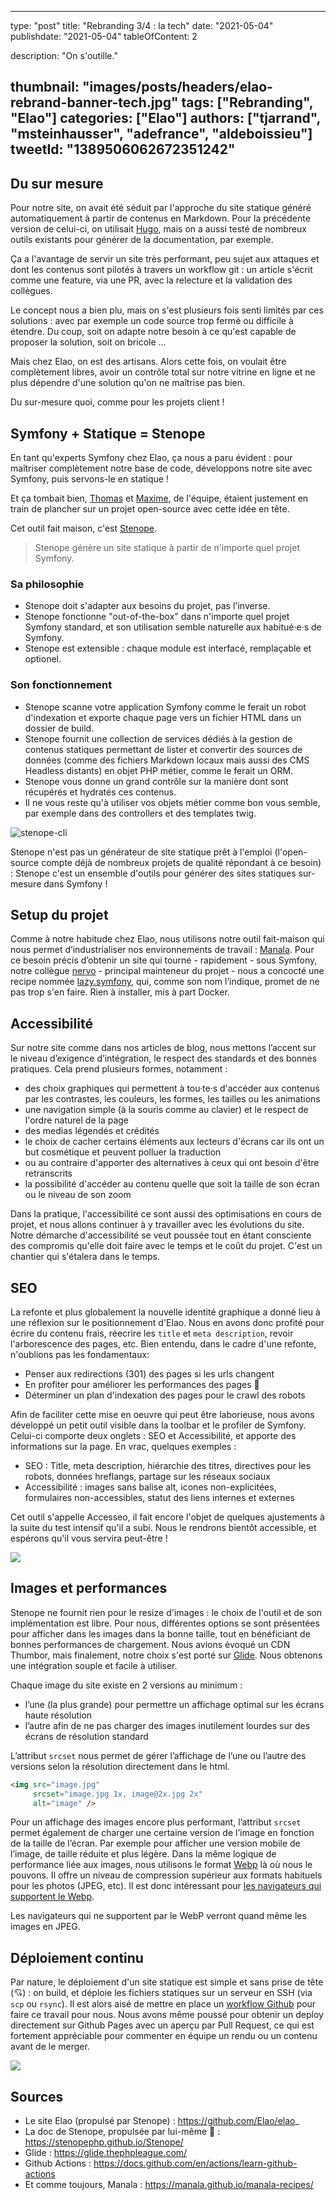 
---
type:               "post"
title:              "Rebranding 3/4 : la tech"
date:               "2021-05-04"
publishdate:        "2021-05-04"
tableOfContent:     2

description:        "On s'outille."

thumbnail:          "images/posts/headers/elao-rebrand-banner-tech.jpg"
tags:               ["Rebranding", "Elao"]
categories:         ["Elao"]
authors:            ["tjarrand", "msteinhausser", "adefrance", "aldeboissieu"]
tweetId:            "1389506062672351242"
---

## Du sur mesure

Pour notre site, on avait été séduit par l'approche du site statique généré automatiquement à partir de contenus en Markdown. Pour la précédente version de celui-ci, on utilisait [Hugo](https://gohugo.io/), mais on a aussi testé de nombreux outils existants pour générer de la documentation, par exemple.

Ça a l'avantage de servir un site très performant, peu sujet aux attaques et dont les contenus sont pilotés à travers un workflow git : un article s'écrit comme une feature, via une PR, avec la relecture et la validation des collègues.

Le concept nous a bien plu, mais on s'est plusieurs fois senti limités par ces solutions : avec par exemple un code source trop fermé ou difficile à étendre. Du coup, soit on adapte notre besoin à ce qu'est capable de proposer la solution, soit on bricole ...

Mais chez Elao, on est des artisans. Alors cette fois, on voulait être complètement libres, avoir un contrôle total sur notre vitrine en ligne et ne plus dépendre d'une solution qu'on ne maîtrise pas bien.

Du sur-mesure quoi, comme pour les projets client !

## Symfony + Statique = Stenope

En tant qu'experts Symfony chez Elao, ça nous a paru évident : pour maîtriser complètement notre base de code, développons notre site avec Symfony, puis servons-le en statique !

Et ça tombait bien, [Thomas](../../member/tjarrand.yaml) et [Maxime](../../member/msteinhausser.yaml), de l'équipe, étaient justement en train de plancher sur un projet open-source avec cette idée en tête.

Cet outil fait maison, c'est [Stenope](https://stenopephp.github.io/Stenope/).

> Stenope génère un site statique à partir de n'importe quel projet Symfony.

### Sa philosophie

- Stenope doit s'adapter aux besoins du projet, pas l'inverse.
- Stenope fonctionne "out-of-the-box" dans n'importe quel projet Symfony standard, et son utilisation semble naturelle aux habitué·e·s de Symfony.
- Stenope est extensible : chaque module est interfacé, remplaçable et optionel.

### Son fonctionnement

- Stenope scanne votre application Symfony comme le ferait un robot d'indexation et exporte chaque page vers un fichier HTML dans un dossier de build.
- Stenope fournit une collection de services dédiés à la gestion de contenus statiques permettant de lister et convertir des sources de données (comme des fichiers Markdown locaux mais aussi des CMS Headless distants) en objet PHP métier, comme le ferait un ORM.
- Stenope vous donne un grand contrôle sur la manière dont sont récupérés et hydratés ces contenus.
- Il ne vous reste qu'à utiliser vos objets métier comme bon vous semble, par exemple dans des controllers et des templates twig.

![stenope-cli](images/posts/2021/rebranding-la-tech/stenope.png)

Stenope n'est pas un générateur de site statique prêt à l'emploi (l'open-source compte déjà de nombreux projets de qualité répondant à ce besoin) : Stenope c'est un ensemble d'outils pour générer des sites statiques sur-mesure dans Symfony !

## Setup du projet

Comme à notre habitude chez Elao, nous utilisons notre outil fait-maison qui nous permet d’industrialiser nos environnements de travail : [Manala](https://www.manala.io/). Pour ce besoin précis d’obtenir un site qui tourne - rapidement - sous Symfony, notre collègue [nervo](../../member/frey.yaml) - principal mainteneur du projet - nous a concocté une recipe nommée [lazy.symfony](https://manala.github.io/manala-recipes/recipes/lazy.symfony/), qui, comme son nom l’indique, promet de ne pas trop s'en faire. Rien à installer, mis à part Docker.

## Accessibilité

Sur notre site comme dans nos articles de blog, nous mettons l’accent sur le niveau d’exigence d’intégration, le respect des standards et des bonnes pratiques. Cela prend plusieurs formes, notamment :
- des choix graphiques qui permettent à tou·te·s d'accéder aux contenus par les contrastes, les couleurs, les formes, les tailles ou les animations
- une navigation simple (à la souris comme au clavier) et le respect de l'ordre naturel de la page
- des medias légendés et crédités
- le choix de cacher certains éléments aux lecteurs d'écrans car ils ont un but cosmétique et peuvent polluer la traduction
- ou au contraire d'apporter des alternatives à ceux qui ont besoin d'être retranscrits
- la possibilité d'accéder au contenu quelle que soit la taille de son écran ou le niveau de son zoom

Dans la pratique, l'accessibilité ce sont aussi des optimisations en cours de projet, et nous allons continuer à y travailler avec les évolutions du site. Notre démarche d'accessibilité se veut poussée tout en étant consciente des compromis qu'elle doit faire avec le temps et le coût du projet. C'est un chantier qui s'étalera dans le temps.

## SEO

La refonte et plus globalement la nouvelle identité graphique a donné lieu à une réflexion sur le positionnement d'Elao. Nous en avons donc profité pour écrire du contenu frais, réecrire les `title` et `meta description`, revoir l'arborescence des pages, etc.
Bien entendu, dans le cadre d'une refonte, n'oublions pas les fondamentaux:
- Penser aux redirections (301) des pages si les urls changent
- En profiter pour améliorer les performances des pages 🚀
- Déterminer un plan d'indexation des pages pour le crawl des robots

Afin de faciliter cette mise en oeuvre qui peut être laborieuse, nous avons développé un petit outil visible dans la toolbar et le profiler de Symfony. Celui-ci comporte deux onglets : SEO et Accessibilité, et apporte des informations sur la page. En vrac, quelques exemples :
- SEO : Title, meta description, hiérarchie des titres, directives pour les robots, données hreflangs, partage sur les réseaux sociaux
- Accessibilité : images sans balise alt, icones non-explicitées, formulaires non-accessibles, statut des liens internes et externes

Cet outil s'appelle Accesseo, il fait encore l'objet de quelques ajustements à la suite du test intensif qu'il a subi. Nous le rendrons bientôt accessible, et espérons qu'il vous servira peut-être !

![](images/posts/2021/rebranding-la-tech/accesseo.png)


## Images et performances

Stenope ne fournit rien pour le resize d'images : le choix de l'outil et de son implémentation est libre. Pour nous, différentes options se sont présentées pour afficher dans les images dans la bonne taille, tout en bénéficiant de bonnes performances de chargement. Nous avions évoqué un CDN Thumbor, mais finalement, notre choix s'est porté sur [Glide](https://glide.thephpleague.com/). Nous obtenons une intégration souple et facile à utiliser.

Chaque image du site existe en 2 versions au minimum :
- l’une (la plus grande) pour permettre un affichage optimal sur les écrans haute résolution
- l’autre afin de ne pas charger des images inutilement lourdes sur des écrans de résolution standard

L’attribut `srcset` nous permet de gérer l’affichage de l’une ou l’autre des versions selon la résolution directement dans le html.

```html
<img src="image.jpg"
     srcset="image.jpg 1x, image@2x.jpg 2x"
     alt="image" />
```
Pour un affichage des images encore plus performant, l’attribut `srcset` permet également de charger une certaine version de l’image en fonction de la taille de l’écran. Par exemple pour afficher une version mobile de l’image, de taille réduite et plus légère.
Dans la même logique de performance liée aux images, nous utilisons le format [Webp](https://developers.google.com/speed/webp) là où nous le pouvons. Il offre un niveau de compression supérieur aux formats habituels pour les photos (JPEG, etc). Il est donc intéressant pour [les navigateurs qui supportent le Webp](https://caniuse.com/?search=webp).

Les navigateurs qui ne supportent par le WebP verront quand même les images en JPEG.

## Déploiement continu

Par nature, le déploiement d'un site statique est simple et sans prise de tête (💘) : on build, et déploie les fichiers statiques sur un serveur en SSH (via `scp` ou `rsync`). Il est alors aisé de mettre en place un [workflow Github](https://github.com/Elao/elao_/blob/master/.github/workflows/deploy.yaml) pour faire ce travail pour nous. Nous avons même poussé pour obtenir un deploy directement sur Github Pages avec un aperçu par Pull Request, ce qui est fortement appréciable pour commenter en équipe un rendu ou un contenu avant de le merger.

![](images/posts/2021/rebranding-la-tech/github-workflow.png)

## Sources

- Le site Elao (propulsé par Stenope) : https://github.com/Elao/elao_
- La doc de Stenope, propulsée par lui-même 🧠 : https://stenopephp.github.io/Stenope/
- Glide : https://glide.thephpleague.com/
- Github Actions : https://docs.github.com/en/actions/learn-github-actions
- Et comme toujours, Manala : https://manala.github.io/manala-recipes/
